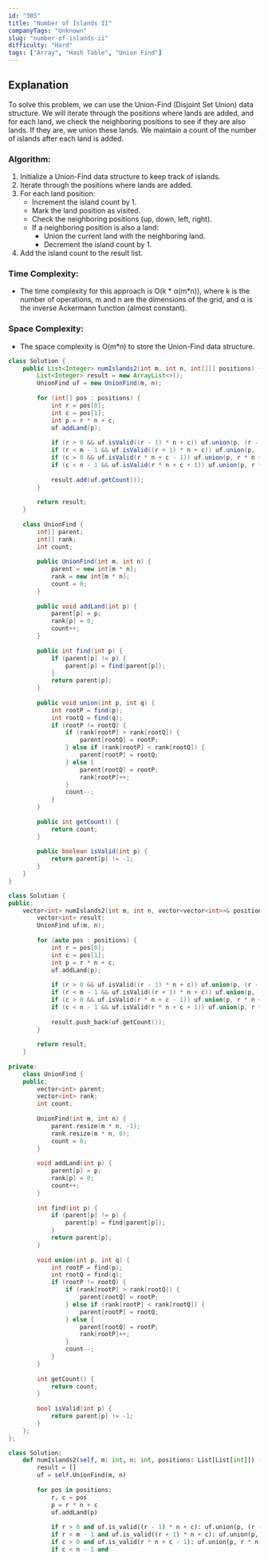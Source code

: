 ```yaml
---
id: "305"
title: "Number of Islands II"
companyTags: "Unknown"
slug: "number-of-islands-ii"
difficulty: "Hard"
tags: ["Array", "Hash Table", "Union Find"]
---
```


## Explanation

To solve this problem, we can use the Union-Find (Disjoint Set Union) data structure. We will iterate through the positions where lands are added, and for each land, we check the neighboring positions to see if they are also lands. If they are, we union these lands. We maintain a count of the number of islands after each land is added.

### Algorithm:
1. Initialize a Union-Find data structure to keep track of islands.
2. Iterate through the positions where lands are added.
3. For each land position:
   - Increment the island count by 1.
   - Mark the land position as visited.
   - Check the neighboring positions (up, down, left, right).
   - If a neighboring position is also a land:
     - Union the current land with the neighboring land.
     - Decrement the island count by 1.
4. Add the island count to the result list.

### Time Complexity:
- The time complexity for this approach is O(k * α(m*n)), where k is the number of operations, m and n are the dimensions of the grid, and α is the inverse Ackermann function (almost constant).

### Space Complexity:
- The space complexity is O(m*n) to store the Union-Find data structure.
```java
class Solution {
    public List<Integer> numIslands2(int m, int n, int[][] positions) {
        List<Integer> result = new ArrayList<>();
        UnionFind uf = new UnionFind(m, n);
        
        for (int[] pos : positions) {
            int r = pos[0];
            int c = pos[1];
            int p = r * n + c;
            uf.addLand(p);
            
            if (r > 0 && uf.isValid((r - 1) * n + c)) uf.union(p, (r - 1) * n + c);
            if (r < m - 1 && uf.isValid((r + 1) * n + c)) uf.union(p, (r + 1) * n + c);
            if (c > 0 && uf.isValid(r * n + c - 1)) uf.union(p, r * n + c - 1);
            if (c < n - 1 && uf.isValid(r * n + c + 1)) uf.union(p, r * n + c + 1);
            
            result.add(uf.getCount());
        }
        
        return result;
    }
    
    class UnionFind {
        int[] parent;
        int[] rank;
        int count;
        
        public UnionFind(int m, int n) {
            parent = new int[m * n];
            rank = new int[m * n];
            count = 0;
        }
        
        public void addLand(int p) {
            parent[p] = p;
            rank[p] = 0;
            count++;
        }
        
        public int find(int p) {
            if (parent[p] != p) {
                parent[p] = find(parent[p]);
            }
            return parent[p];
        }
        
        public void union(int p, int q) {
            int rootP = find(p);
            int rootQ = find(q);
            if (rootP != rootQ) {
                if (rank[rootP] > rank[rootQ]) {
                    parent[rootQ] = rootP;
                } else if (rank[rootP] < rank[rootQ]) {
                    parent[rootP] = rootQ;
                } else {
                    parent[rootQ] = rootP;
                    rank[rootP]++;
                }
                count--;
            }
        }
        
        public int getCount() {
            return count;
        }
        
        public boolean isValid(int p) {
            return parent[p] != -1;
        }
    }
}
```

```cpp
class Solution {
public:
    vector<int> numIslands2(int m, int n, vector<vector<int>>& positions) {
        vector<int> result;
        UnionFind uf(m, n);
        
        for (auto pos : positions) {
            int r = pos[0];
            int c = pos[1];
            int p = r * n + c;
            uf.addLand(p);
            
            if (r > 0 && uf.isValid((r - 1) * n + c)) uf.union(p, (r - 1) * n + c);
            if (r < m - 1 && uf.isValid((r + 1) * n + c)) uf.union(p, (r + 1) * n + c);
            if (c > 0 && uf.isValid(r * n + c - 1)) uf.union(p, r * n + c - 1);
            if (c < n - 1 && uf.isValid(r * n + c + 1)) uf.union(p, r * n + c + 1);
            
            result.push_back(uf.getCount());
        }
        
        return result;
    }
    
private:
    class UnionFind {
    public:
        vector<int> parent;
        vector<int> rank;
        int count;
        
        UnionFind(int m, int n) {
            parent.resize(m * n, -1);
            rank.resize(m * n, 0);
            count = 0;
        }
        
        void addLand(int p) {
            parent[p] = p;
            rank[p] = 0;
            count++;
        }
        
        int find(int p) {
            if (parent[p] != p) {
                parent[p] = find(parent[p]);
            }
            return parent[p];
        }
        
        void union(int p, int q) {
            int rootP = find(p);
            int rootQ = find(q);
            if (rootP != rootQ) {
                if (rank[rootP] > rank[rootQ]) {
                    parent[rootQ] = rootP;
                } else if (rank[rootP] < rank[rootQ]) {
                    parent[rootP] = rootQ;
                } else {
                    parent[rootQ] = rootP;
                    rank[rootP]++;
                }
                count--;
            }
        }
        
        int getCount() {
            return count;
        }
        
        bool isValid(int p) {
            return parent[p] != -1;
        }
    };
};
```

```python
class Solution:
    def numIslands2(self, m: int, n: int, positions: List[List[int]]) -> List[int]:
        result = []
        uf = self.UnionFind(m, n)
        
        for pos in positions:
            r, c = pos
            p = r * n + c
            uf.addLand(p)
            
            if r > 0 and uf.is_valid((r - 1) * n + c): uf.union(p, (r - 1) * n + c)
            if r < m - 1 and uf.is_valid((r + 1) * n + c): uf.union(p, (r + 1) * n + c)
            if c > 0 and uf.is_valid(r * n + c - 1): uf.union(p, r * n + c - 1)
            if c < n - 1 and